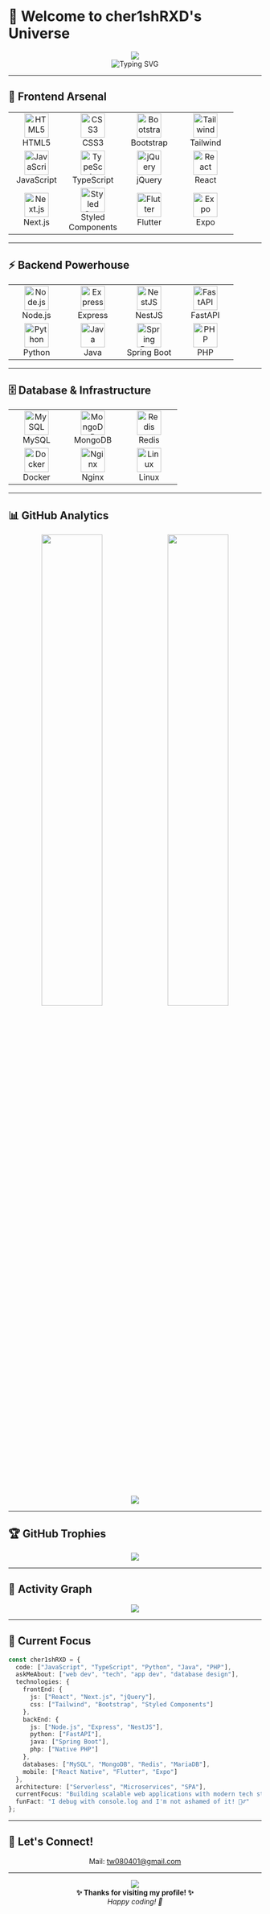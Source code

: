 # 🌟 Welcome to cher1shRXD's Universe

<div align="center">
  <img src="https://capsule-render.vercel.app/api?type=waving&color=gradient&customColorList=6,11,20&height=280&section=header&text=cher1shRXD&fontSize=80&fontColor=fff&animation=fadeIn&fontAlignY=35" />
</div>

<div align="center">
  <img src="https://readme-typing-svg.demolab.com?font=Fira+Code&size=22&duration=3000&pause=1000&color=00D9FF&center=true&vCenter=true&width=600&lines=Frontend+Developer+%F0%9F%9A%80;Building+Amazing+Web+Experiences+%E2%9C%A8;Always+Learning+New+Technologies+%F0%9F%93%9A" alt="Typing SVG" />
</div>

---

## 🎨 **Frontend Arsenal**

<div align="center">
  <table>
    <tr>
      <td align="center" width="96">
        <a href="#"><img src="https://skillicons.dev/icons?i=html" width="48" height="48" alt="HTML5" /></a>
        <br>HTML5
      </td>
      <td align="center" width="96">
        <a href="#"><img src="https://skillicons.dev/icons?i=css" width="48" height="48" alt="CSS3" /></a>
        <br>CSS3
      </td>
      <td align="center" width="96">
        <a href="#"><img src="https://skillicons.dev/icons?i=bootstrap" width="48" height="48" alt="Bootstrap" /></a>
        <br>Bootstrap
      </td>
      <td align="center" width="96">
        <a href="#"><img src="https://skillicons.dev/icons?i=tailwind" width="48" height="48" alt="Tailwind" /></a>
        <br>Tailwind
      </td>
    </tr>
    <tr>
      <td align="center" width="96">
        <a href="#"><img src="https://skillicons.dev/icons?i=js" width="48" height="48" alt="JavaScript" /></a>
        <br>JavaScript
      </td>
      <td align="center" width="96">
        <a href="#"><img src="https://skillicons.dev/icons?i=ts" width="48" height="48" alt="TypeScript" /></a>
        <br>TypeScript
      </td>
      <td align="center" width="96">
        <a href="#"><img src="https://skillicons.dev/icons?i=jquery" width="48" height="48" alt="jQuery" /></a>
        <br>jQuery
      </td>
      <td align="center" width="96">
        <a href="#"><img src="https://skillicons.dev/icons?i=react" width="48" height="48" alt="React" /></a>
        <br>React
      </td>
    </tr>
    <tr>
      <td align="center" width="96">
        <a href="#"><img src="https://skillicons.dev/icons?i=nextjs" width="48" height="48" alt="Next.js" /></a>
        <br>Next.js
      </td>
      <td align="center" width="96">
        <a href="#"><img src="https://skillicons.dev/icons?i=styledcomponents" width="48" height="48" alt="Styled Components" /></a>
        <br>Styled Components
      </td>
      <td align="center" width="96">
        <a href="#"><img src="https://skillicons.dev/icons?i=flutter" width="48" height="48" alt="Flutter" /></a>
        <br>Flutter
      </td>
      <td align="center" width="96">
        <a href="#"><img src="https://user-images.githubusercontent.com/25181517/189716630-fe6c084c-6c66-43af-aa49-64c8aea4a5c2.png" width="48" height="48" alt="Expo" /></a>
        <br>Expo
      </td>
    </tr>
  </table>
</div>

---

## ⚡ **Backend Powerhouse**

<div align="center">
  <table>
    <tr>
      <td align="center" width="96">
        <a href="#"><img src="https://skillicons.dev/icons?i=nodejs" width="48" height="48" alt="Node.js" /></a>
        <br>Node.js
      </td>
      <td align="center" width="96">
        <a href="#"><img src="https://skillicons.dev/icons?i=express" width="48" height="48" alt="Express" /></a>
        <br>Express
      </td>
      <td align="center" width="96">
        <a href="#"><img src="https://skillicons.dev/icons?i=nestjs" width="48" height="48" alt="NestJS" /></a>
        <br>NestJS
      </td>
      <td align="center" width="96">
        <a href="#"><img src="https://skillicons.dev/icons?i=fastapi" width="48" height="48" alt="FastAPI" /></a>
        <br>FastAPI
      </td>
    </tr>
    <tr>
      <td align="center" width="96">
        <a href="#"><img src="https://skillicons.dev/icons?i=python" width="48" height="48" alt="Python" /></a>
        <br>Python
      </td>
      <td align="center" width="96">
        <a href="#"><img src="https://skillicons.dev/icons?i=java" width="48" height="48" alt="Java" /></a>
        <br>Java
      </td>
      <td align="center" width="96">
        <a href="#"><img src="https://skillicons.dev/icons?i=spring" width="48" height="48" alt="Spring Boot" /></a>
        <br>Spring Boot
      </td>
      <td align="center" width="96">
        <a href="#"><img src="https://skillicons.dev/icons?i=php" width="48" height="48" alt="PHP" /></a>
        <br>PHP
      </td>
    </tr>
  </table>
</div>

---

## 🗄️ **Database & Infrastructure**

<div align="center">
  <table>
    <tr>
      <td align="center" width="96">
        <a href="#"><img src="https://skillicons.dev/icons?i=mysql" width="48" height="48" alt="MySQL" /></a>
        <br>MySQL
      </td>
      <td align="center" width="96">
        <a href="#"><img src="https://skillicons.dev/icons?i=mongodb" width="48" height="48" alt="MongoDB" /></a>
        <br>MongoDB
      </td>
      <td align="center" width="96">
        <a href="#"><img src="https://skillicons.dev/icons?i=redis" width="48" height="48" alt="Redis" /></a>
        <br>Redis
      </td>
    </tr>
    <tr>
      <td align="center" width="96">
        <a href="#"><img src="https://skillicons.dev/icons?i=docker" width="48" height="48" alt="Docker" /></a>
        <br>Docker
      </td>
      <td align="center" width="96">
        <a href="#"><img src="https://skillicons.dev/icons?i=nginx" width="48" height="48" alt="Nginx" /></a>
        <br>Nginx
      </td>
      <td align="center" width="96">
        <a href="#"><img src="https://skillicons.dev/icons?i=linux" width="48" height="48" alt="Linux" /></a>
        <br>Linux
      </td>
    </tr>
  </table>
</div>

---

## 📊 **GitHub Analytics**

<div align="center">
  <img width="49%" src="https://github-readme-stats.vercel.app/api?username=cher1shRXD&show_icons=true&theme=tokyonight&hide_border=true&count_private=true" />
  <img width="49%" src="https://github-readme-stats.vercel.app/api/top-langs/?username=cher1shRXD&layout=compact&theme=tokyonight&hide_border=true" />
</div>

<div align="center">
  <img src="https://github-readme-streak-stats.herokuapp.com/?user=cher1shRXD&theme=tokyonight&hide_border=true" />
</div>

---

## 🏆 **GitHub Trophies**

<div align="center">
  <img src="https://github-profile-trophy.vercel.app/?username=cher1shRXD&theme=tokyonight&no-frame=true&no-bg=true&row=1&column=7" />
</div>

---

## 🌈 **Activity Graph**

<div align="center">
  <img src="https://github-readme-activity-graph.vercel.app/graph?username=cher1shRXD&theme=tokyo-night&hide_border=true&area=true" />
</div>

---

## 🎯 **Current Focus**

```typescript
const cher1shRXD = {
  code: ["JavaScript", "TypeScript", "Python", "Java", "PHP"],
  askMeAbout: ["web dev", "tech", "app dev", "database design"],
  technologies: {
    frontEnd: {
      js: ["React", "Next.js", "jQuery"],
      css: ["Tailwind", "Bootstrap", "Styled Components"]
    },
    backEnd: {
      js: ["Node.js", "Express", "NestJS"],
      python: ["FastAPI"],
      java: ["Spring Boot"],
      php: ["Native PHP"]
    },
    databases: ["MySQL", "MongoDB", "Redis", "MariaDB"],
    mobile: ["React Native", "Flutter", "Expo"]
  },
  architecture: ["Serverless", "Microservices", "SPA"],
  currentFocus: "Building scalable web applications with modern tech stack",
  funFact: "I debug with console.log and I'm not ashamed of it! 🤷‍♂️"
};
```

---

## 🤝 **Let's Connect!**

<div align="center">
 <p>Mail: <a href="mailto:tw080401@naver.com">tw080401@gmail.com</a></p>
</div>

---

<div align="center">
  <img src="https://capsule-render.vercel.app/api?type=waving&color=gradient&customColorList=6,11,20&height=100&section=footer" />
</div>

<div align="center">
  <b>✨ Thanks for visiting my profile! ✨</b>
  <br>
  <i>Happy coding! 🚀</i>
</div>
